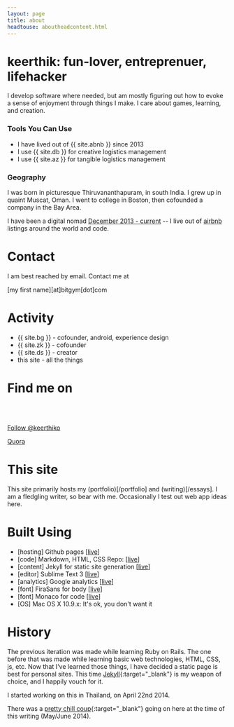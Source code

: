 ```yaml
---
layout: page
title: about
headtouse: aboutheadcontent.html
---
```

# keerthik: fun-lover, entreprenuer, lifehacker

I develop software where needed, but am mostly figuring out how to evoke a sense of enjoyment through things I make. I care about games, learning, and creation.

### Tools You Can Use

* I have lived out of {{ site.abnb }} since 2013
* I use {{ site.db }} for creative logistics management
* I use {{ site.az }} for tangible logistics management


### Geography
I was born in picturesque Thiruvananthapuram, in south India. I grew up in quaint Muscat, Oman. I went to college in Boston, then cofounded a company in the Bay Area. 

I have been a digital nomad [December 2013 - current](https://www.google.com/maps/d/u/0/viewer?mid=zQyPQn7ohRmA.kUSGhXjsO2xM) -- I live out of [airbnb](http://www.airbnb.com/c/komanakuttan?s=8) listings around the world and code.

# Contact
I am best reached by email. Contact me at

\[my first name\]\[at\]bitgym\[dot\]com

# Activity

* {{ site.bg }} - cofounder, android, experience design
* {{ site.zk }} - cofounder
* {{ site.ds }} - creator
* this site - all the things

# Find me on
<!--Instagram-->
<style>.ig-b- { display: inline-block; }
.ig-b- img { visibility: hidden; }
.ig-b-:hover { background-position: 0 -60px; } .ig-b-:active { background-position: 0 -120px; }
.ig-b-32 { width: 32px; height: 32px; background: url(/resources/images/instagram_circle.png) no-repeat 0 0; background-size:100%;}
@media only screen and (-webkit-min-device-pixel-ratio: 2), only screen and (min--moz-device-pixel-ratio: 2), only screen and (-o-min-device-pixel-ratio: 2 / 1), only screen and (min-device-pixel-ratio: 2), only screen and (min-resolution: 192dpi), only screen and (min-resolution: 2dppx) {
.ig-b-32 { background-image: url(/resources/images/instagram_circle.png);  background-size:100%} }</style>
<a href="http://instagram.com/nomadkorc?ref=badge" class="ig-b- ig-b-32"><img src="//badges.instagram.com/static/images/ig-badge-32.png" alt="Instagram" /></a>

<!--Twitter-->
<a href="https://twitter.com/keerthiko" class="twitter-follow-button" data-show-count="false">Follow @keerthiko</a>
<script>!function(d,s,id){var js,fjs=d.getElementsByTagName(s)[0],p=/^http:/.test(d.location)?'http':'https';if(!d.getElementById(id)){js=d.createElement(s);js.id=id;js.src=p+'://platform.twitter.com/widgets.js';fjs.parentNode.insertBefore(js,fjs);}}(document, 'script', 'twitter-wjs');</script>
<a href="https://www.quora.com/Keerthik-Omanakuttan">Quora</a>

# This site

This site primarily hosts my (portfolio)[/portfolio] and (writing)[/essays]. I am a fledgling writer, so bear with me. Occasionally I test out web app ideas here.

# Built Using

* \[hosting\] Github pages \[[live](http://pages.github.com)\]
* \[code\] Markdown, HTML, CSS Repo: \[[live](https://github.com/keerthik/korcgames)\]
* \[content\] Jekyll for static site generation \[[live](http://jekyllrb.com/)\]
* \[editor\] Sublime Text 3 \[[live](http://www.sublimetext.com/)\]
* \[analytics\] Google analytics \[[live](http://www.google.com/analytics/)\]
* \[font\] FiraSans for body \[[live](http://dev.carrois.com/fira-3-1/)\]
* \[font\] Monaco for code \[[live](https://github.com/todylu/monaco.ttf/)\]
* \[OS\] Mac OS X 10.9.x: It's ok, you don't want it


# History

The previous iteration was made while learning Ruby on Rails. The one before that was made while learning basic web technologies, HTML, CSS, js, etc. Now that I've learned those things, I have decided a static page is best for personal sites. This time [Jekyll](http://jekyllrb.com/){:target="_blank"} is my weapon of choice, and I happily vouch for it. 

I started working on this in Thailand, on April 22nd 2014.

There was a [pretty chill coup](http://en.wikipedia.org/wiki/2014_Thai_coup_d%27%C3%A9tat){:target="_blank"} going on here at the time of this writing (May/June 2014).